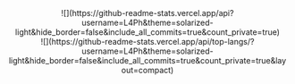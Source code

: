 <div align="center">
  ![](https://github-readme-stats.vercel.app/api?username=L4Ph&theme=solarized-light&hide_border=false&include_all_commits=true&count_private=true)<br/>
  ![](https://github-readme-stats.vercel.app/api/top-langs/?username=L4Ph&theme=solarized-light&hide_border=false&include_all_commits=true&count_private=true&layout=compact)

</div>
